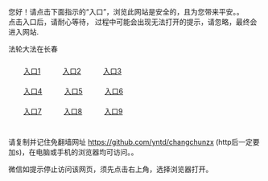 您好！请点击下面指示的“入口”，浏览此网站是安全的，且为您带来平安。。 <br/>
点击入口后，请耐心等待， 过程中可能会出现无法打开的提示，请忽略，最终会进入网站. </br>

法轮大法在长春<br/>
<div style="padding:10px"><a style="margin:20px" target="_blank" href="https://d171kfgsqklt3a.cloudfront.net/2Qpsp?ptyqam" id="ccLink1" rel="nofollow">入口1</a> <a target="_blank" style="margin:20px" href="https://d38qoqtlbk4f8s.cloudfront.net/2Qpsp?wyphqdsz" id="ccLink2" rel="nofollow">入口2</a> <a style="margin:20px" target="_blank" href="https://d3a3hnj7s6wpd8.cloudfront.net/2Qpsp?cakyk" id="ccLink3" rel="nofollow">入口3</a></div>

<div style="padding:10px" ><a style="margin:20px" target="_blank" href="https://d171kfgsqklt3a.cloudfront.net/2Qpsp?ptyqam" id="ccLink4" rel="nofollow">入口4</a> <a style="margin:20px" href="https://d38qoqtlbk4f8s.cloudfront.net/2Qpsp?wyphqdsz" target="_blank" id="ccLink5" rel="nofollow">入口5</a> <a style="margin:20px" href="https://d3a3hnj7s6wpd8.cloudfront.net/2Qpsp?cakyk" target="_blank" id="ccLink6" rel="nofollow">入口6</a></div>

<div style="padding:10px"><a style="margin:20px" target="_blank" href="https://d171kfgsqklt3a.cloudfront.net/2Qpsp?ptyqam" id="ccLink7" rel="nofollow">入口7</a> <a style="margin:20px" href="https://d38qoqtlbk4f8s.cloudfront.net/2Qpsp?wyphqdsz" target="_blank" id="ccLink8" rel="nofollow">入口8</a> <a style="margin:20px" target="_blank" href="https://d3a3hnj7s6wpd8.cloudfront.net/2Qpsp?cakyk" id="ccLink9" rel="nofollow">入口9</a></div>

<br/>



请复制并记住免翻墙网址 https://github.com/yntd/changchunzx (http后一定要加s)，在电脑或手机的浏览器均可访问。。<br/>

微信如提示停止访问该网页，须先点击右上角，选择浏览器打开。
